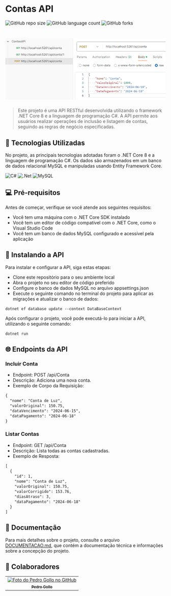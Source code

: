 # Contas API

![GitHub repo size](https://img.shields.io/github/repo-size/pbgollo/contas-api?style=for-the-badge)
![GitHub language count](https://img.shields.io/github/languages/count/pbgollo/contas-api?style=for-the-badge)
![GitHub forks](https://img.shields.io/github/forks/pbgollo/contas-api?style=for-the-badge)

# <img src="imagem.png" alt="Print do Postman">

> Este projeto é uma API RESTful desenvolvida utilizando o framework .NET Core 8 e a linguagem de programação C#. A API permite aos usuários realizar operações de inclusão e listagem de contas, seguindo as regras de negócio especificadas.

## 🔧 Tecnologias Utilizadas

No projeto, as principais tecnologias adotadas foram o .NET Core 8 e a linguagem de programação C#. Os dados são armazenados em um banco de dados relacional MySQL e manipuladas usando Entity Framework Core.

![C#](https://img.shields.io/badge/c%23-%23239120.svg?style=for-the-badge&logo=csharp&logoColor=white)
![.Net](https://img.shields.io/badge/.NET-5C2D91?style=for-the-badge&logo=.net&logoColor=white)
![MySQL](https://img.shields.io/badge/mysql-4479A1.svg?style=for-the-badge&logo=mysql&logoColor=white)

## 💻 Pré-requisitos

Antes de começar, verifique se você atende aos seguintes requisitos:

- Você tem uma máquina com o .NET Core SDK instalado
- Você tem um editor de código compatível com o .NET Core, como o Visual Studio Code
- Você tem um banco de dados MySQL configurado e acessível pela aplicação

## 🚀 Instalando a API

Para instalar e configurar a API, siga estas etapas:

- Clone este repositório para o seu ambiente local
- Abra o projeto no seu editor de código preferido
- Configure o banco de dados MySQL no arquivo appsettings.json
- Execute o seguinte comando no terminal do projeto para aplicar as migrações e atualizar o banco de dados:
```
dotnet ef database update --context DataBaseContext
```

Após configurar o projeto, você pode executá-lo para iniciar a API, utilizando o seguinte comando:
```
dotnet run
```

## 🌐 Endpoints da API

### Incluir Conta
- Endpoint: POST /api/Conta
- Descrição: Adiciona uma nova conta.
- Exemplo de Corpo da Requisição:
```
{
  "nome": "Conta de Luz",
  "valorOriginal": 150.75,
  "dataVencimento": "2024-06-15",
  "dataPagamento": "2024-06-18"
}
```

### Listar Contas
- Endpoint: GET /api/Conta
- Descrição: Lista todas as contas cadastradas.
- Exemplo de Resposta:
```
[
  {
    "id": 1,
    "nome": "Conta de Luz",
    "valorOriginal": 150.75,
    "valorCorrigido": 153.76,
    "diasAtraso": 3,
    "dataPagamento": "2024-06-18"
  }
]
```

## 📄 Documentação

Para mais detalhes sobre o projeto, consulte o arquivo [DOCUMENTACAO.md](DOCUMENTACAO.md), que contém a documentação técnica e informações sobre a concepção do projeto.




## 🤝 Colaboradores

<table>
  <tr>
    <td align="center">
      <a href="https://github.com/pbgollo" title="Perfil do Pedro Gollo no GitHub">
        <img src="https://avatars.githubusercontent.com/u/130512644" width="100px;" alt="Foto do Pedro Gollo no GitHub"/><br>
        <sub>
          <b>Pedro Gollo</b>
        </sub>
      </a>
    </td>
  </tr>
</table>

